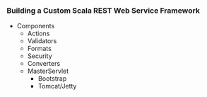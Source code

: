 ### Building a Custom Scala REST Web Service Framework

- Components
  - Actions
  - Validators
  - Formats
  - Security 
  - Converters
  - MasterServlet 
    - Bootstrap
    - Tomcat/Jetty
